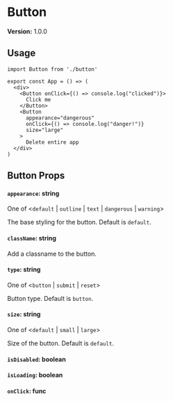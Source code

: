 # Button

**Version:** 1.0.0

## Usage

```react
import Button from './button'

export const App = () => (
  <div>
    <Button onClick={() => console.log("clicked")}>
      Click me
    </Button>
    <Button
      appearance="dangerous"
      onClick={() => console.log("danger!")}
      size="large"
    >
      Delete entire app
  </div>
)
```

## Button Props

#### `appearance`: string

One of <`default` | `outline` | `text` | `dangerous` | `warning`>

The base styling for the button. Default is `default`.

#### `className`: string

Add a classname to the button.

#### `type`: string

One of <`button` | `submit` | `reset`>

Button type. Default is `button`.

#### `size`: string

One of <`default` | `small` | `large`>

Size of the button. Default is `default`.

#### `isDisabled`: boolean



#### `isLoading`: boolean



#### `onClick`: func

